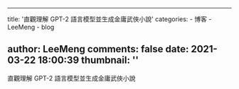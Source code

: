 
---
title: '直觀理解 GPT-2 語言模型並生成金庸武俠小說'
categories: 
    - 博客
    - LeeMeng
    - blog

author: LeeMeng
comments: false
date: 2021-03-22 18:00:39
thumbnail: ''
---

<div>   
直觀理解 GPT-2 語言模型並生成金庸武俠小說  
</div>
            
